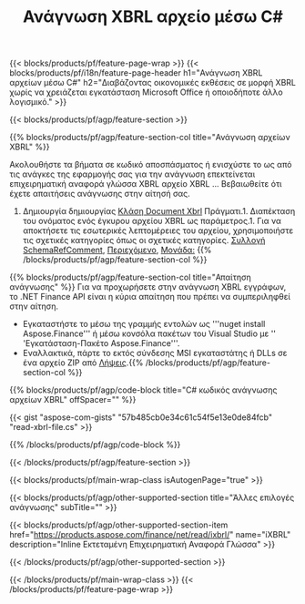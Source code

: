 ﻿---
title: Ανάγνωση XBRL αρχείο μέσω C#
description: Κωδικός δείγματος για την ανάγνωση αρχείου XBRL. Χρησιμοποιήστε τον κωδικό API για να διαβάσετε αρχεία παρτίδας XBRL μέσα στις εφαρμογές που βασίζονται σε .NET. 
url: /el/net/read/xbrl/
family: finance
platformtag: net
feature: read
informat: XBRL
outformat: 
otherformats: 
---
{{< blocks/products/pf/feature-page-wrap >}}
{{< blocks/products/pf/i18n/feature-page-header h1="Ανάγνωση XBRL αρχείων μέσω C#" h2="Διαβάζοντας οικονομικές εκθέσεις σε μορφή XBRL χωρίς να χρειάζεται εγκατάσταση Microsoft Office ή οποιοδήποτε άλλο λογισμικό." >}}

{{< blocks/products/pf/agp/feature-section >}}

{{% blocks/products/pf/agp/feature-section-col title="Ανάγνωση αρχείων XBRL" %}}

Ακολουθήστε τα βήματα σε κωδικό αποσπάσματος ή ενισχύστε το ως από τις ανάγκες της εφαρμογής σας για την ανάγνωση επεκτείνεται επιχειρηματική αναφορά γλώσσα XBRL αρχείο XBRL ... Βεβαιωθείτε ότι έχετε απαιτήσεις ανάγνωσης στην αίτησή σας.

1. Δημιουργία δημιουργίας [Κλάση Document Xbrl](https://apireference.aspose.com/finance/net/aspose.finance.xbrl/xbrldocument) Πράγματι.1. Διαπέκταση του ονόματος ενός έγκυρου αρχείου XBRL ως παράμετρος.1. Για να αποκτήσετε τις εσωτερικές λεπτομέρειες του αρχείου, χρησιμοποιήστε τις σχετικές κατηγορίες όπως οι σχετικές κατηγορίες. [Συλλογή SchemaRefComment](https://apireference.aspose.com/finance/net/aspose.finance.xbrl/schemarefcollection), [Περιεχόμενο](https://apireference.aspose.com/finance/net/aspose.finance.xbrl/context), [Μονάδα:](https://apireference.aspose.com/finance/net/aspose.finance.xbrl/unit) 
{{% /blocks/products/pf/agp/feature-section-col %}}

{{% blocks/products/pf/agp/feature-section-col title="Απαίτηση ανάγνωσης" %}}
Για να προχωρήσετε στην ανάγνωση XBRL εγγράφων, το .NET Finance API είναι η κύρια απαίτηση που πρέπει να συμπεριληφθεί στην αίτηση. 
- Εγκαταστήστε το μέσω της γραμμής εντολών ως '''nuget install Aspose.Finance''' ή μέσω κονσόλα πακέτων του Visual Studio με '' 'Εγκατάσταση-Πακέτο Aspose.Finance'''.
- Εναλλακτικά, πάρτε το εκτός σύνδεσης MSI εγκαταστάτης ή DLLs σε ένα αρχείο ZIP από [Λήψεις](https://downloads.aspose.com/finance/net).{{% /blocks/products/pf/agp/feature-section-col %}}

{{% blocks/products/pf/agp/code-block title="C# κωδικός ανάγνωσης αρχείων XBRL" offSpacer="" %}}

{{< gist "aspose-com-gists" "57b485cb0e34c61c54f5e13e0de84fcb" "read-xbrl-file.cs" >}}

{{% /blocks/products/pf/agp/code-block %}}

{{< /blocks/products/pf/agp/feature-section >}}

{{< blocks/products/pf/main-wrap-class isAutogenPage="true" >}}

{{< blocks/products/pf/agp/other-supported-section title="Άλλες επιλογές ανάγνωσης" subTitle="" >}}

{{< blocks/products/pf/agp/other-supported-section-item href="https://products.aspose.com/finance/net/read/ixbrl/" name="iXBRL" description="Inline Εκτεταμένη Επιχειρηματική Αναφορά Γλώσσα" >}}

{{< /blocks/products/pf/agp/other-supported-section >}}

{{< /blocks/products/pf/main-wrap-class >}}
{{< /blocks/products/pf/feature-page-wrap >}}